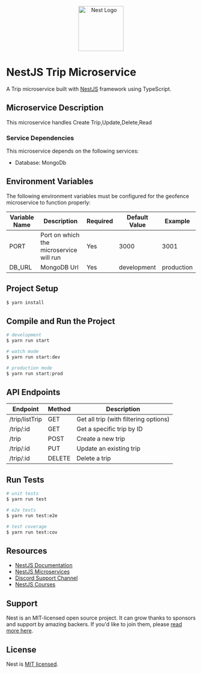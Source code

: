 <p align="center">
  <a href="http://nestjs.com/" target="blank"><img src="https://nestjs.com/img/logo-small.svg" width="120" alt="Nest Logo" /></a>
</p>

# NestJS Trip Microservice

A Trip microservice built with [NestJS](https://github.com/nestjs/nest) framework using TypeScript.

## Microservice Description

This microservice handles Create Trip,Update,Delete,Read


### Service Dependencies

This microservice depends on the following services:

- Database: MongoDb

## Environment Variables

The following environment variables must be configured for the geofence microservice to function properly:

| Variable Name | Description | Required | Default Value | Example |
|---------------|-------------|----------|---------------|---------|
| PORT | Port on which the microservice will run | Yes | 3000 | 3001 |
| DB_URL| MongoDB Url | Yes | development | production |

## Project Setup

```bash
$ yarn install
```

## Compile and Run the Project

```bash
# development
$ yarn run start

# watch mode
$ yarn run start:dev

# production mode
$ yarn run start:prod
```


## API Endpoints

| Endpoint | Method | Description |
|----------|--------|-------------|
| /trip/listTrip | GET | Get all trip (with filtering options) |
| /trip/:id | GET | Get a specific trip by ID |
| /trip | POST | Create a new trip |
| /trip/:id | PUT | Update an existing trip |
| /trip/:id | DELETE | Delete a trip |


## Run Tests

```bash
# unit tests
$ yarn run test

# e2e tests
$ yarn run test:e2e

# test coverage
$ yarn run test:cov
```

## Resources

- [NestJS Documentation](https://docs.nestjs.com)
- [NestJS Microservices](https://docs.nestjs.com/microservices/basics)
- [Discord Support Channel](https://discord.gg/G7Qnnhy)
- [NestJS Courses](https://courses.nestjs.com/)

## Support

Nest is an MIT-licensed open source project. It can grow thanks to sponsors and support by amazing backers. If you'd like to join them, please [read more here](https://docs.nestjs.com/support).

## License

Nest is [MIT licensed](https://github.com/nestjs/nest/blob/master/LICENSE).
